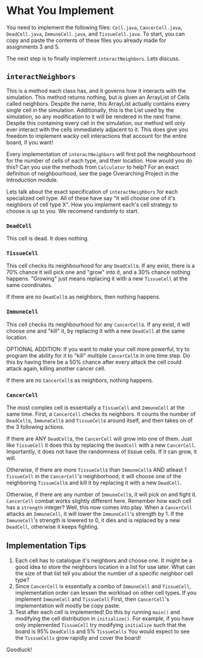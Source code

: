 # What You Implement

You need to implement the following files: `Cell.java`, `CancerCell.java`, `DeadCell.java`, `ImmuneCell.java`, and `TissueCell.java`. To start, you can copy and paste the contents of these files you already made for assignments 3 and 5.

The next step is to finally implement `interactNeighbors`. Lets discuss.

## `interactNeighbors`

This is a method each class has, and it governs how it interacts with the simulation. This method returns nothing, but is given an ArrayList of Cells called neighbors. Despite the name, this ArrayList actually contains every single cell in the simulation. Additionally, this is the List used by the simulation, so any modification to it will be rendered in the next frame. Despite this containing every cell in the simulation, our method will only ever interact with the cells immediately adjacent to it. This does give you freedom to implement wacky cell interactions that account for the entire board, if you want!

Every implementation of `interactNeighbors` will first poll the neighbourhood for the number of cells of each type, and their location. How would you do this? Can you use the methods from `Calculator` to help? For an exact definition of neighbourhood, see the page Overarching Project in the Introduction module.

Lets talk about the exact specification of `interactNeighbors` for each specialized cell type. All of these have say "it will choose one of it's neighbors of cell type X". How you implement each's cell strategy to choose is up to you. We recomend randomly to start.

### `DeadCell`

This cell is dead. It does nothing.

### `TissueCell`

This cell checks its neighbourhood for any `DeadCell`s. If any exist, there is a 70% chance it will pick one and "grow" into it, and a 30% chance nothing happens. "Growing" just means replacing it with a new `TissueCell` at the same coordinates.

If there are no `DeadCell`s as neighbors, then nothing happens.


### `ImmuneCell`

This cell checks its neighbourhood for any `CancerCell`s. If any exist, it will choose one and "kill" it, by replacing it with a new `DeadCell` at the same location.

OPTIONAL ADDITION: If you want to make your cell more powerful, try to program the ability for it to "kill" multiple `CancerCell`s in one time step. Do this by having there be a 50% chance after every attack the cell could attack again, killing another cancer cell.

If there are no `CancerCell`s as neighbors, nothing happens.

### `CancerCell`

The most complex cell is essentially a `TissueCell` and `ImmuneCell` at the same time. First, a `CancerCell` checks its neighbors. It counts the number of `DeadCell`s, `ImmuneCell`s and `TissueCell`s around itself, and then takes on of the 3 following actions.

If there are ANY `DeadCell`s, the `CancerCell` will grow into one of them. Just like `TissueCell` it does this by replacing the `DeadCell` with a new `CancerCell`. Importantly, it does not have the randomness of tissue cells. If it can grow, it will.

Otherwise, if there are more `TissueCell`s than `ImmuneCell`s AND atleast 1 `TissueCell` in the `CancerCell`'s neighborhood, it will choose one of the neighboring `TissueCell`s and kill it by replacing it with a new `DeadCell`.

Otherwise, if there are any number of `ImmuneCell`s, it will pick on and fight it. `CancerCell` combat works slightly different here. Remember how each cell has a `strength` integer? Well, this now comes into play. When a `CancerCell` attacks an `ImmuneCell`, it will lower the `ImmuneCell`'s strength by 1. If the `ImmuneCell`'s strength is lowered to 0, it dies and is replaced by a new `DeadCell`, otherwise it keeps fighting.

## Implementation Tips
1. Each cell has to catalogue it's neighbors and choose one. It might be a good idea to store the neighbors location in a list for use later. What can the size of that list tell you about the number of a specific neighbor cell type?
2. Since `CancerCell` is essentially a combo of `ImmuneCell` and `TissueCell`, implementation order can lessen the workload on other cell types. If you implement `ImmuneCell` and `TissueCell` First, then `CancerCell`'s implementation will mostly be copy paste.
3. Test after each cell is implemented! Do this by running `main()` and modifying the cell distribution in `initialize()`. For example, if you have only implemented `TissueCell` try modifying `initialize` such that the board is 95% `DeadCell`s and 5% `TissueCells` You would expect to see the `TissueCells` grow rapidly and cover the board!


Goodluck!
